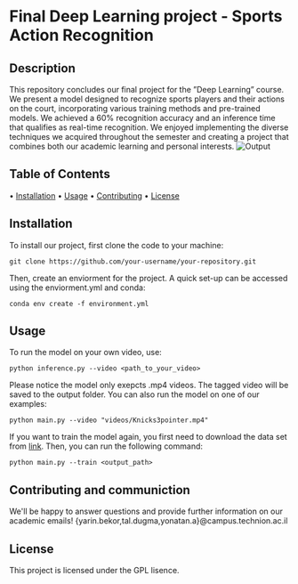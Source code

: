 # Final Deep Learning project - Sports Action Recognition 

## Description
This repository concludes our final project for the ”Deep Learning” course. We present a model designed to
recognize sports players and their actions on the court, incorporating various training methods and pre-trained
models. We achieved a 60% recognition accuracy and an inference time that qualifies as
real-time recognition.
We enjoyed implementing the
diverse techniques we acquired throughout the semester and creating a project that combines both our academic
learning and personal interests.
![Output](https://drive.google.com/uc?export=view&id=1c6SAsM3TtgFgML_3lB7YnhsI80_YcRsK)
## Table of Contents
•⁠  ⁠[Installation](#installation)
•⁠  ⁠[Usage](#usage)
•⁠  ⁠[Contributing](#contributing)
•⁠  ⁠[License](#license)

## Installation
To install our project, first clone the code to your machine:

```
git clone https://github.com/your-username/your-repository.git
```

Then, create an enviorment for the project. A quick set-up can be accessed using the enviorment.yml and conda:

```
conda env create -f environment.yml
```

## Usage
To run the model on your own video, use:

```
python inference.py --video <path_to_your_video>
```

Please notice the model only exepcts .mp4 videos. The tagged video will be saved to the output folder.
You can also run the model on one of our examples:

```
python main.py --video "videos/Knicks3pointer.mp4"
```

If you want to train the model again, you first need to download the data set from [link](https://example.com/dataset).
Then, you can run the following command:

```
python main.py --train <output_path>
```


## Contributing and communiction
We'll be happy to answer questions and provide further information on our academic emails!
{yarin.bekor,tal.dugma,yonatan.a}@campus.technion.ac.il

## License
This project is licensed under the GPL lisence.
